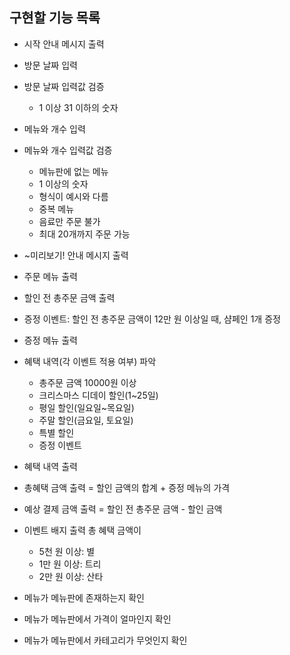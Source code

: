 ## 구현할 기능 목록
- 시작 안내 메시지 출력

- 방문 날짜 입력
- 방문 날짜 입력값 검증
    - 1 이상 31 이하의 숫자

- 메뉴와 개수 입력
- 메뉴와 개수 입력값 검증
    - 메뉴판에 없는 메뉴
    - 1 이상의 숫자
    - 형식이 예시와 다름
    - 중복 메뉴
    - 음료만 주문 불가
    - 최대 20개까지 주문 가능

- ~미리보기! 안내 메시지 출력

- 주문 메뉴 출력

- 할인 전 총주문 금액 출력

- 증정 이벤트: 할인 전 총주문 금액이 12만 원 이상일 때, 샴페인 1개 증정
- 증정 메뉴 출력

- 혜택 내역(각 이벤트 적용 여부) 파악
    - 총주문 금액 10000원 이상
    - 크리스마스 디데이 할인(1~25일)
    - 평일 할인(일요일~목요일)
    - 주말 할인(금요일, 토요일)
    - 특별 할인
    - 증정 이벤트
- 혜택 내역 출력

- 총혜택 금액 출력 = 할인 금액의 합계 + 증정 메뉴의 가격

- 예상 결제 금액 출력 = 할인 전 총주문 금액 - 할인 금액

- 이벤트 배지 출력
    총 혜택 금액이
    - 5천 원 이상: 별
    - 1만 원 이상: 트리
    - 2만 원 이상: 산타

- 메뉴가 메뉴판에 존재하는지 확인
- 메뉴가 메뉴판에서 가격이 얼마인지 확인
- 메뉴가 메뉴판에서 카테고리가 무엇인지 확인
